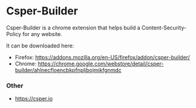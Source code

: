 # Csper-Builder

Csper-Builder is a chrome extension that helps build a Content-Security-Policy for any website. 

It can be downloaded here:
* Firefox: https://addons.mozilla.org/en-US/firefox/addon/csper-builder/
* Chrome:  https://chrome.google.com/webstore/detail/csper-builder/ahlnecfloencbkpfnpljbojmjkfgnmdc

### Other
* https://csper.io


